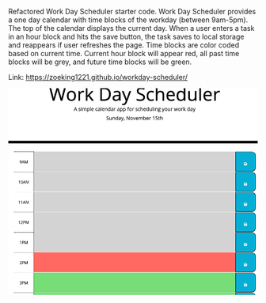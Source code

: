 Refactored Work Day Scheduler starter code. Work Day Scheduler provides a one day calendar with time blocks of the workday (between 9am-5pm). The top of the calendar displays the current day. When a user enters a task in an hour block and hits the save button, the task saves to local storage and reappears if user refreshes the page. Time blocks are color coded based on current time. Current hour block will appear red, all past time blocks will be grey, and future time blocks will be green.

Link: https://zoeking1221.github.io/workday-scheduler/

![Mock up of Work Day Scheduler](./assets/mockup.png?raw=true "Mock up of Work Day Scheduler")
